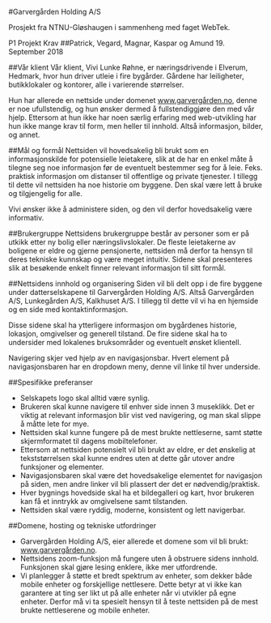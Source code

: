 #Garvergården Holding A/S

Prosjekt fra NTNU-Gløshaugen i sammenheng med faget WebTek.

P1 Projekt Krav
##Patrick, Vegard, Magnar, Kaspar og Amund
19. September 2018


##Vår klient
Vår klient, Vivi Lunke Røhne, er næringsdrivende i Elverum, Hedmark,
hvor hun driver utleie i fire bygårder. Gårdene har leiligheter,
butikklokaler og kontorer, alle i varierende størrelser.

Hun har allerede en nettside under domenet
<a href="www.garvergården.no">www.garvergården.no</a>, denne er noe
ufullstendig, og hun ønsker dermed å fullstendiggjøre den med vår
hjelp. Ettersom at hun ikke har noen særlig erfaring med
web-utvikling har hun ikke mange krav til form, men heller til
innhold. Altså informasjon, bilder, og annet.


##Mål og formål
Nettsiden vil hovedsakelig bli brukt som en informasjonskilde for
potensielle leietakere, slik at de har en enkel måte å tilegne seg
noe informasjon før de eventuelt bestemmer seg for å leie. Feks.
praktisk informasjon om distanser til offentlige og private
tjenester. I tillegg til dette vil nettsiden ha noe historie om
byggene. Den skal være lett å bruke og tilgjengelig for alle.

Vivi ønsker ikke å administere siden, og den vil derfor
hovedsakelig være informativ.


##Brukergruppe
Nettsidens brukergruppe består av personer som er på utkikk etter ny
bolig eller næringslivslokaler. De fleste leietakerne av boligene er
eldre og gjerne pensjonerte, nettsiden må derfor ta hensyn til
deres tekniske kunnskap og være meget intuitiv. Sidene skal
presenteres slik at besøkende enkelt finner relevant informasjon
til sitt formål.


##Nettsidens innhold og organisering
Siden vil bli delt opp i de fire byggene under datterselskapene til
Garvergården Holding A/S. Altså Garvergården A/S, Lunkegården A/S,
Kalkhuset A/S. I tillegg til dette vil vi ha en hjemside og en side
med kontaktinformasjon.

Disse sidene skal ha ytterligere informasjon om bygårdenes historie,
lokasjon, omgivelser og generell tilstand. De fire sidene skal ha
to undersider med lokalenes bruksområder og eventuelt ønsket
klientell.

Navigering skjer ved hjelp av en navigasjonsbar. Hvert element på
navigasjonsbaren har en dropdown meny, denne vil linke til hver
underside.


##Spesifikke preferanser
* Selskapets logo skal alltid være synlig.
* Brukeren skal kunne navigere til enhver side innen 3 museklikk.
  Det er viktig at relevant informasjon blir vist ved navigering,
  og man skal slippe å måtte lete for mye.
* Nettsiden skal kunne fungere på de mest brukte nettleserne, samt
  støtte skjermformatet til dagens mobiltelefoner.
* Ettersom at nettsiden potensielt vil bli brukt av eldre, er det
  ønskelig at tekststørrelsen skal kunne endres uten at dette går
  utover andre funksjoner og elementer.
* Navigasjonsbaren skal være det hovedsakelige elementet for
  navigasjon på siden, men andre linker vil bli plassert der det
  er nødvendig/praktisk.
* Hver bygnings hovedside skal ha et bildegalleri og kart, hvor
  brukeren kan få et inntrykk av omgivelsene samt tilstanden.
* Nettsiden skal være ryddig, moderne, konsistent og lett
  navigerbar.


##Domene, hosting og tekniske utfordringer
* Garvergården Holding A/S, eier allerede et domene som vil bli brukt:
  www.garvergården.no.
* Nettsidens zoom-funksjon må fungere uten å obstruere sidens innhold.
  Funksjonen skal gjøre lesing enklere, ikke mer utfordrende.
* Vi planlegger å støtte et bredt spektrum av enheter, som dekker både
  mobile enheter og forskjellige nettlesere. Dette betyr at vi ikke
  kan garantere at ting ser likt ut på alle enheter når vi utvikler på
  egne enheter. Derfor må vi ta spesielt hensyn til å teste nettsiden
  på de mest brukte nettleserene og mobile enheter.
